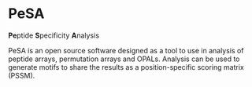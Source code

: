 # PeSA
**Pe**ptide **S**pecificity **A**nalysis

PeSA is an open source software designed as a tool to use in analysis of peptide arrays, permutation arrays and OPALs. 
Analysis can be used to generate motifs to share the results as a position-specific scoring matrix (PSSM).
